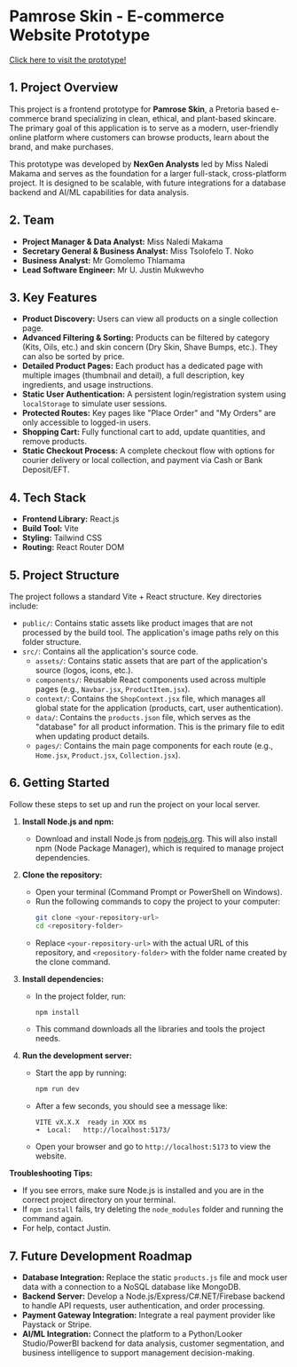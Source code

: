 # Pamrose Skin - E-commerce Website Prototype

[Click here to visit the prototype!](https://nexgen-analysts.github.io/Pamrose-Skin-Prototype/)

## 1. Project Overview

This project is a frontend prototype for **Pamrose Skin**, a Pretoria based e-commerce brand specializing in clean, ethical, and plant-based skincare. The primary goal of this application is to serve as a modern, user-friendly online platform where customers can browse products, learn about the brand, and make purchases.

This prototype was developed by **NexGen Analysts** led by Miss Naledi Makama and serves as the foundation for a larger full-stack, cross-platform project. It is designed to be scalable, with future integrations for a database backend and AI/ML capabilities for data analysis.

## 2. Team

- **Project Manager & Data Analyst:** Miss Naledi Makama
- **Secretary General & Business Analyst:** Miss Tsolofelo T. Noko
- **Business Analyst:** Mr Gomolemo Thlamama
- **Lead Software Engineer:** Mr U. Justin Mukwevho

## 3. Key Features

- **Product Discovery:** Users can view all products on a single collection page.
- **Advanced Filtering & Sorting:** Products can be filtered by category (Kits, Oils, etc.) and skin concern (Dry Skin, Shave Bumps, etc.). They can also be sorted by price.
- **Detailed Product Pages:** Each product has a dedicated page with multiple images (thumbnail and detail), a full description, key ingredients, and usage instructions.
- **Static User Authentication:** A persistent login/registration system using `localStorage` to simulate user sessions.
- **Protected Routes:** Key pages like "Place Order" and "My Orders" are only accessible to logged-in users.
- **Shopping Cart:** Fully functional cart to add, update quantities, and remove products.
- **Static Checkout Process:** A complete checkout flow with options for courier delivery or local collection, and payment via Cash or Bank Deposit/EFT.

## 4. Tech Stack

- **Frontend Library:** React.js
- **Build Tool:** Vite
- **Styling:** Tailwind CSS
- **Routing:** React Router DOM

## 5. Project Structure

The project follows a standard Vite + React structure. Key directories include:

-   `public/`: Contains static assets like product images that are not processed by the build tool. The application's image paths rely on this folder structure.
-   `src/`: Contains all the application's source code.
    -   `assets/`: Contains static assets that are part of the application's source (logos, icons, etc.).
    -   `components/`: Reusable React components used across multiple pages (e.g., `Navbar.jsx`, `ProductItem.jsx`).
    -   `context/`: Contains the `ShopContext.jsx` file, which manages all global state for the application (products, cart, user authentication).
    -   `data/`: Contains the `products.json` file, which serves as the "database" for all product information. This is the primary file to edit when updating product details.
    -   `pages/`: Contains the main page components for each route (e.g., `Home.jsx`, `Product.jsx`, `Collection.jsx`).

## 6. Getting Started

Follow these steps to set up and run the project on your local server.

1. **Install Node.js and npm:**
   - Download and install Node.js from [nodejs.org](https://nodejs.org/). This will also install npm (Node Package Manager), which is required to manage project dependencies.

2. **Clone the repository:**
   - Open your terminal (Command Prompt or PowerShell on Windows).
   - Run the following commands to copy the project to your computer:
     ```bash
     git clone <your-repository-url>
     cd <repository-folder>
     ```
   - Replace `<your-repository-url>` with the actual URL of this repository, and `<repository-folder>` with the folder name created by the clone command.

3. **Install dependencies:**
   - In the project folder, run:
     ```bash
     npm install
     ```
   - This command downloads all the libraries and tools the project needs.

4. **Run the development server:**
   - Start the app by running:
     ```bash
     npm run dev
     ```
   - After a few seconds, you should see a message like:
     ```
     VITE vX.X.X  ready in XXX ms
     ➜  Local:   http://localhost:5173/
     ```
   - Open your browser and go to `http://localhost:5173` to view the website.

**Troubleshooting Tips:**
- If you see errors, make sure Node.js is installed and you are in the correct project directory on your terminal.
- If `npm install` fails, try deleting the `node_modules` folder and running the command again.
- For help, contact Justin.

## 7. Future Development Roadmap

-   **Database Integration:** Replace the static `products.js` file and mock user data with a connection to a NoSQL database like MongoDB.
-   **Backend Server:** Develop a Node.js/Express/C#.NET/Firebase backend to handle API requests, user authentication, and order processing.
-   **Payment Gateway Integration:** Integrate a real payment provider like Paystack or Stripe.
-   **AI/ML Integration:** Connect the platform to a Python/Looker Studio/PowerBI backend for data analysis, customer segmentation, and business intelligence to support management decision-making.
